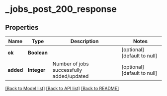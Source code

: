 # _jobs_post_200_response
## Properties

| Name | Type | Description | Notes |
|------------ | ------------- | ------------- | -------------|
| **ok** | **Boolean** |  | [optional] [default to null] |
| **added** | **Integer** | Number of jobs successfully added/updated | [optional] [default to null] |

[[Back to Model list]](../README.md#documentation-for-models) [[Back to API list]](../README.md#documentation-for-api-endpoints) [[Back to README]](../README.md)

